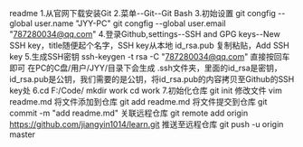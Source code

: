 readme
1.从官网下载安装Git
2.菜单--Git--Git Bash
3.初始设置
  git congfig --global user.name "JYY-PC"
  git congfig --global user.email "787280034@qq.com"
4.登录Github,settings--SSH and GPG keys--New SSH key，title随便起个名字，SSH key从本地 id_rsa.pub 复制粘贴，Add SSH key
5.生成SSH密钥
  ssh-keygen -t rsa -C "787280034@qq.com"
  直接按回车即可
  在PC的C盘/用户/JYY/目录下会生成 .ssh文件夹，里面的id_rsa是密钥，id_rsa.pub是公钥，我们需要的是公钥，将id_rsa.pub的内容拷贝至Github的SSH key处
6.cd F:/Code/
  mkdir work
  cd work
7.初始化仓库
  git init
  修改文件
  vim readme.md
  将文件添加到仓库
  git add readme.md
  将文件提交到仓库
  git commit -m "add readme.md"
  关联远程仓库
  git remote add origin https://github.com/jiangyin1014/learn.git
  推送至远程仓库
  git push -u origin master
